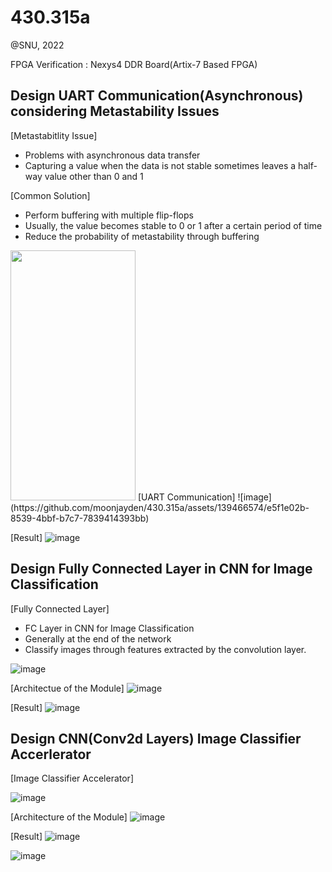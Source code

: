 # 430.315a

@SNU, 2022 

FPGA Verification : Nexys4 DDR Board(Artix-7 Based FPGA)
## Design UART Communication(Asynchronous) considering Metastability Issues
[Metastabitlity Issue]
- Problems with asynchronous data transfer
- Capturing a value when the data is not stable sometimes leaves a half-way value other than 0 and 1

[Common Solution]
- Perform buffering with multiple flip-flops
- Usually, the value becomes stable to 0 or 1 after a certain period of time
- Reduce the probability of metastability through buffering


<img src="[이미지주소.png](https://github.com/moonjayden/430.315a/assets/139466574/8778cfa1-f240-4117-b536-8eeea4bd7e67)" width="200" height="400"/>
[UART Communication]
![image](https://github.com/moonjayden/430.315a/assets/139466574/e5f1e02b-8539-4bbf-b7c7-7839414393bb)

[Result]
![image](https://github.com/moonjayden/430.315a/assets/139466574/58030134-6b55-49d2-b9f3-da773fc23c91)


## Design Fully Connected Layer in CNN for Image Classification
[Fully Connected Layer]
- FC Layer in CNN for Image Classification
- Generally at the end of the network
- Classify images through features extracted by the convolution layer.

![image](https://github.com/moonjayden/430.315a/assets/139466574/0bdd324e-a74a-49ed-901a-fb356605bb5f)


[Architectue of the Module]
![image](https://github.com/moonjayden/430.315a/assets/139466574/5f05efdc-f0e2-4247-8821-e02d6d4ff65c)


[Result]
![image](https://github.com/moonjayden/430.315a/assets/139466574/a74e1255-0d21-4120-813d-2c320bd8546a)



## Design CNN(Conv2d Layers) Image Classifier Accerlerator

[Image Classifier Accelerator]

![image](https://github.com/moonjayden/430.315a/assets/139466574/0e1f8cc1-ca3a-4537-ba64-1ebcfe90bd50)

[Architecture of the Module]
![image](https://github.com/moonjayden/430.315a/assets/139466574/75763fdd-15ef-4804-92e3-b8b389b55040)

[Result]
![image](https://github.com/moonjayden/430.315a/assets/139466574/31151ae4-e637-4d11-a3d0-05691d756451)

![image](https://github.com/moonjayden/430.315a/assets/139466574/7804056e-9291-47ea-91d9-910d191a8a1b)

